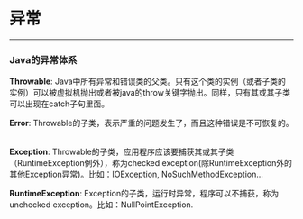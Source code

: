 # 异常
***
### Java的异常体系
**Throwable**: Java中所有异常和错误类的父类。只有这个类的实例（或者子类的实例）可以被虚拟机抛出或者被java的throw关键字抛出。同样，只有其或其子类可以出现在catch子句里面。  

**Error**: Throwable的子类，表示严重的问题发生了，而且这种错误是不可恢复的。  

**Exception**: Throwable的子类，应用程序应该要捕获其或其子类（RuntimeException例外），称为checked exception(除RuntimeException外的其他Exception异常)。比如：IOException, NoSuchMethodException...   

**RuntimeException**: Exception的子类，运行时异常，程序可以不捕获，称为unchecked exception。比如：NullPointException.  


